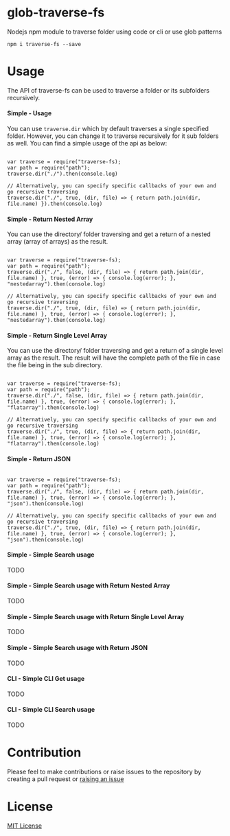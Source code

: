 # glob-traverse-fs

Nodejs npm module to traverse folder using code or cli or use glob patterns

`npm i traverse-fs --save`

<!-- `npm i traverse-cli -g` -->
<!-- `npm i traverse-cli --save` -->

<!-- `npm i fssys --save` -->

# Usage

The API of traverse-fs can be used to traverse a folder or its subfolders recursively.

#### Simple - Usage

You can use `traverse.dir` which by default traverses a single specified folder. However, you can change it to traverse recursively for it sub folders as well. You can find a simple usage of the api as below:

```

var traverse = require("traverse-fs);
var path = require("path");
traverse.dir("./").then(console.log)

// Alternatively, you can specify specific callbacks of your own and go recursive traversing
traverse.dir("./", true, (dir, file) => { return path.join(dir, file.name) }).then(console.log)

```

#### Simple - Return Nested Array

You can use the directory/ folder traversing and get a return of a nested array (array of arrays) as the result.

```

var traverse = require("traverse-fs);
var path = require("path");
traverse.dir("./", false, (dir, file) => { return path.join(dir, file.name) }, true, (error) => { console.log(error); }, "nestedarray").then(console.log)

// Alternatively, you can specify specific callbacks of your own and go recursive traversing
traverse.dir("./", true, (dir, file) => { return path.join(dir, file.name) }, true, (error) => { console.log(error); }, "nestedarray").then(console.log)

```

#### Simple - Return Single Level Array

You can use the directory/ folder traversing and get a return of a single level array as the result. The result will have the complete path of the file in case the file being in the sub directory.

```

var traverse = require("traverse-fs);
var path = require("path");
traverse.dir("./", false, (dir, file) => { return path.join(dir, file.name) }, true, (error) => { console.log(error); }, "flatarray").then(console.log)

// Alternatively, you can specify specific callbacks of your own and go recursive traversing
traverse.dir("./", true, (dir, file) => { return path.join(dir, file.name) }, true, (error) => { console.log(error); }, "flatarray").then(console.log)

```

#### Simple - Return JSON

```

var traverse = require("traverse-fs);
var path = require("path");
traverse.dir("./", false, (dir, file) => { return path.join(dir, file.name) }, true, (error) => { console.log(error); }, "json").then(console.log)

// Alternatively, you can specify specific callbacks of your own and go recursive traversing
traverse.dir("./", true, (dir, file) => { return path.join(dir, file.name) }, true, (error) => { console.log(error); }, "json").then(console.log)

```

#### Simple - Simple Search usage

TODO

#### Simple - Simple Search usage with Return Nested Array

TODO

#### Simple - Simple Search usage with Return Single Level Array

TODO

#### Simple - Simple Search usage with Return JSON

TODO

#### CLI - Simple CLI Get usage

TODO

#### CLI - Simple CLI Search usage

TODO

# Contribution

Please feel to make contributions or raise issues to the repository by creating a pull request or [raising an issue](https://github.com/ganeshkbhat/glob-traverse-fs/issues)

# License

[MIT License](./LICENSE)
